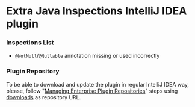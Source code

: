 # Extra Java Inspections IntelliJ IDEA plugin #

### Inspections List ###

* `@NotNull`/`@Nullable` annotation missing or used incorrectly

### Plugin Repository ###

To be able to download and update the plugin in regular IntelliJ IDEA way, please, follow "[Managing Enterprise Plugin Repositories](https://www.jetbrains.com/help/idea/managing-enterprise-plugin-repositories.html)" steps using [downloads](https://bitbucket.org/nolequen/idea-inspections/downloads/plugins.xml) as repository URL.